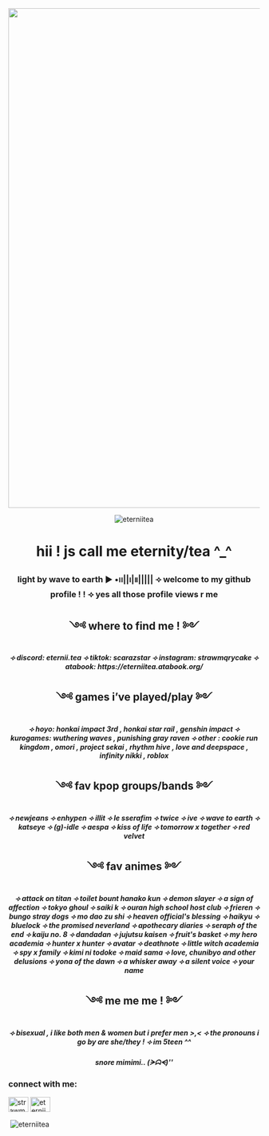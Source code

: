 <img align="center" width="1000" src="https://i.pinimg.com/736x/53/75/12/5375127b5b6f4dd20a6ea1f69761c970.jpg">

<p align="center"> <img src="https://komarev.com/ghpvc/?username=eterniitea&label=Profile%20views&color=f3d4e0&style=flat" alt="eterniitea" /> </p>

<h1 align="center">hii ! js call me eternity/tea ^_^</h1>
<h3 align="center"> light by wave to earth
▶︎ •၊၊||၊|။|||||
⟢ welcome to my github profile ! ! ⟢ yes all those profile views r me </h3>

<h2 align="center">༺ where to find me ! ༻</h2>
<h5 align="center">⟢ discord: eternii.tea
⟢ tiktok: scarazstar ⟢ instagram: strawmqrycake ⟢ atabook: https://eterniitea.atabook.org/</h5>

<h2 align="center">༺ games i’ve played/play ༻</h2>
<h5 align="center">⟢ hoyo: honkai impact 3rd , honkai star rail , genshin impact
⟢ kurogames: wuthering waves , punishing gray raven
⟢ other : cookie run kingdom , omori , project sekai , rhythm hive , love and deepspace , infinity nikki , roblox </h5>

<h2 align="center">༺ fav kpop groups/bands ༻</h2>
<h5 align="center">⟢ newjeans ⟢ enhypen ⟢ illit ⟢ le sserafim ⟢ twice ⟢ ive ⟢ wave to earth ⟢ katseye ⟢ (g)-idle ⟢ aespa ⟢ kiss of life ⟢ tomorrow x together ⟢ red velvet </h5>

<h2 align="center">༺ fav animes ༻</h2>
<h5 align="center">⟢ attack on titan ⟢ toilet bount hanako kun ⟢ demon slayer ⟢ a sign of affection ⟢ tokyo ghoul ⟢ saiki k ⟢ ouran high school host club ⟢ frieren ⟢ bungo stray dogs ⟢ mo dao zu shi ⟢ heaven official's blessing ⟢ haikyu ⟢ bluelock ⟢ the promised neverland ⟢ apothecary diaries ⟢ seraph of the end ⟢ kaiju no. 8 ⟢ dandadan ⟢ jujutsu kaisen ⟢ fruit's basket ⟢ my hero academia ⟢ hunter x hunter ⟢ avatar ⟢ deathnote ⟢ little witch academia ⟢ spy x family ⟢ kimi ni todoke ⟢ maid sama ⟢ love, chunibyo and other delusions ⟢ yona of the dawn ⟢ a whisker away ⟢ a silent voice ⟢ your name </h5>

<h2 align="center">༺ me me me ! ༻</h2>
<h5 align="center">⟢ bisexual ,  i like both men & women but i prefer men >,< ⟢ the pronouns i go by are she/they ! ⟢ im 5teen ^^ </h5>
  
<h5 align="center">snore mimimi..
(ᗒᗣᗕ)''</h5>

<h3 align="left">connect with me:</h3>
<p align="left">
<a href="https://instagram.com/luv.mqry" target="blank"><img align="center" src="https://raw.githubusercontent.com/rahuldkjain/github-profile-readme-generator/master/src/images/icons/Social/instagram.svg" alt="strawmqrycake" height="30" width="40" /></a>
<a href="https://discord.gg/eternii.tea" target="blank"><img align="center" src="https://raw.githubusercontent.com/rahuldkjain/github-profile-readme-generator/master/src/images/icons/Social/discord.svg" alt="eternii.tea" height="30" width="40" /></a>
</p>

<p>&nbsp;<img align="center" src="https://github-readme-stats.vercel.app/api?username=eterniitea&show_icons=true&theme=tokyonight&title_color=ffd3da&text_color=d1e5f4&bg_color=fff4f2&locale=en" alt="eterniitea" /></p>
